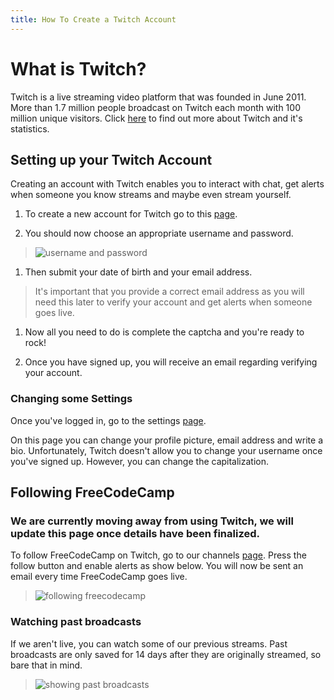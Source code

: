 ```yaml
---
title: How To Create a Twitch Account
---
```

# What is Twitch?

Twitch is a live streaming video platform that was founded in June 2011\. More than 1.7 million people broadcast on Twitch each month with 100 million unique visitors. Click [here](https://www.twitch.tv/p/about) to find out more about Twitch and it's statistics.

## Setting up your Twitch Account

Creating an account with Twitch enables you to interact with chat, get alerts when someone you know streams and maybe even stream yourself.

1.  To create a new account for Twitch go to this [page](https://passport.twitch.tv/users/new).

2.  You should now choose an appropriate username and password.

> ![username and password](//discourse-user-assets.s3.amazonaws.com/original/2X/e/e00617420bb5e757ea3120960c8a99f2b17c230d.gif)

1.  Then submit your date of birth and your email address.

> It's important that you provide a correct email address as you will need this later to verify your account and get alerts when someone goes live.

1.  Now all you need to do is complete the captcha and you're ready to rock!

2.  Once you have signed up, you will receive an email regarding verifying your account.

### Changing some Settings

Once you've logged in, go to the settings [page](https://www.twitch.tv/settings).

On this page you can change your profile picture, email address and write a bio. Unfortunately, Twitch doesn't allow you to change your username once you've signed up. However, you can change the capitalization.

## Following FreeCodeCamp

### We are currently moving away from using Twitch, we will update this page once details have been finalized.

To follow FreeCodeCamp on Twitch, go to our channels [page](https://www.twitch.tv/freecodecamp/profile). Press the follow button and enable alerts as show below. You will now be sent an email every time FreeCodeCamp goes live.

> ![following freecodecamp](//discourse-user-assets.s3.amazonaws.com/original/2X/6/6ac2df7b5472a8c530b1feea677a315fdad2eea2.gif)

### Watching past broadcasts

If we aren't live, you can watch some of our previous streams. Past broadcasts are only saved for 14 days after they are originally streamed, so bare that in mind.

> ![showing past broadcasts](https://i.gyazo.com/976a213442b0a2541b90ae37f38ff043.gif)